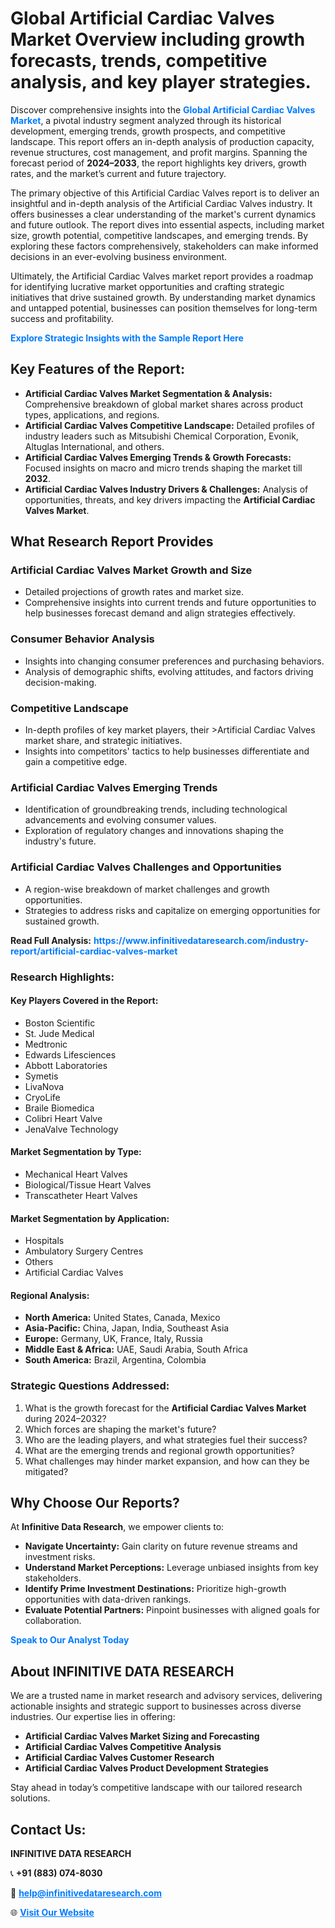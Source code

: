 <h1>Global Artificial Cardiac Valves Market Overview including growth forecasts, trends, competitive analysis, and key player strategies.</h1>
<p>
Discover comprehensive insights into the 
<a href="https://www.infinitivedataresearch.com/industry-report/artificial-cardiac-valves-market" rel="dofollow" style="color: #007BFF; text-decoration: none;"><strong>Global Artificial Cardiac Valves Market</strong></a>, a pivotal industry segment analyzed through its historical development, emerging trends, growth prospects, and competitive landscape. This report offers an in-depth analysis of production capacity, revenue structures, cost management, and profit margins. Spanning the forecast period of <strong>2024–2033</strong>, the report highlights key drivers, growth rates, and the market’s current and future trajectory.
</p>
<p>
The primary objective of this Artificial Cardiac Valves report is to deliver an insightful and in-depth analysis of the Artificial Cardiac Valves industry. It offers businesses a clear understanding of the market's current dynamics and future outlook. The report dives into essential aspects, including market size, growth potential, competitive landscapes, and emerging trends. By exploring these factors comprehensively, stakeholders can make informed decisions in an ever-evolving business environment.
</p>
<p>
Ultimately, the Artificial Cardiac Valves market report provides a roadmap for identifying lucrative market opportunities and crafting strategic initiatives that drive sustained growth. By understanding market dynamics and untapped potential, businesses can position themselves for long-term success and profitability.
</p>
<p>
<a href="https://www.infinitivedataresearch.com/request-sample/reportId=107418" style="color: #007BFF; text-decoration: none;"><strong>Explore Strategic Insights with the Sample Report Here</strong></a>
</p>

<h2>Key Features of the Report:</h2>
<ul>
<li><strong>Artificial Cardiac Valves Market Segmentation & Analysis:</strong> Comprehensive breakdown of global market shares across product types, applications, and regions.</li>
<li><strong>Artificial Cardiac Valves Competitive Landscape:</strong> Detailed profiles of industry leaders such as Mitsubishi Chemical Corporation, Evonik, Altuglas International, and others.</li>
<li><strong>Artificial Cardiac Valves Emerging Trends & Growth Forecasts:</strong> Focused insights on macro and micro trends shaping the market till <strong>2032</strong>.</li>
<li><strong>Artificial Cardiac Valves Industry Drivers & Challenges:</strong> Analysis of opportunities, threats, and key drivers impacting the <strong>Artificial Cardiac Valves Market</strong>.</li>
</ul>

<h2>What Research Report Provides</h2>
<h3>Artificial Cardiac Valves Market Growth and Size</h3>
<ul>
<li>Detailed projections of growth rates and market size.</li>
<li>Comprehensive insights into current trends and future opportunities to help businesses forecast demand and align strategies effectively.</li>
</ul>

<h3>Consumer Behavior Analysis</h3>
<ul>
<li>Insights into changing consumer preferences and purchasing behaviors.</li>
<li>Analysis of demographic shifts, evolving attitudes, and factors driving decision-making.</li>
</ul>

<h3>Competitive Landscape</h3>
<ul>
<li>In-depth profiles of key market players, their >Artificial Cardiac Valves market share, and strategic initiatives.</li>
<li>Insights into competitors' tactics to help businesses differentiate and gain a competitive edge.</li>
</ul>

<h3>Artificial Cardiac Valves Emerging Trends</h3>
<ul>
<li>Identification of groundbreaking trends, including technological advancements and evolving consumer values.</li>
<li>Exploration of regulatory changes and innovations shaping the industry's future.</li>
</ul>

<h3>Artificial Cardiac Valves Challenges and Opportunities</h3>
<ul>
<li>A region-wise breakdown of market challenges and growth opportunities.</li>
<li>Strategies to address risks and capitalize on emerging opportunities for sustained growth.</li>
</ul>
<p><strong>Read Full Analysis:</strong> <a href="https://www.infinitivedataresearch.com/industry-report/artificial-cardiac-valves-market" rel="dofollow" style="color: #007BFF; text-decoration: none;"><strong>https://www.infinitivedataresearch.com/industry-report/artificial-cardiac-valves-market</strong></a></p>
<h3>Research Highlights:</h3>
<h4>Key Players Covered in the Report:</h4>
<ul><li>Boston Scientific</li><li>St. Jude Medical</li><li>Medtronic</li><li>Edwards Lifesciences</li><li>Abbott Laboratories</li><li>Symetis</li><li>LivaNova</li><li>CryoLife</li><li>Braile Biomedica</li><li>Colibri Heart Valve</li><li>JenaValve Technology</li></ul>
<h4>Market Segmentation by Type:</h4>
<ul><li>Mechanical Heart Valves</li><li>Biological/Tissue Heart Valves</li><li>Transcatheter Heart Valves</li></ul>
<h4>Market Segmentation by Application:</h4>
<ul><li>Hospitals</li><li>Ambulatory Surgery Centres</li><li>Others</li><li>Artificial Cardiac Valves</li></ul>

<h4>Regional Analysis:</h4>
<ul>
<li><strong>North America:</strong> United States, Canada, Mexico</li>
<li><strong>Asia-Pacific:</strong> China, Japan, India, Southeast Asia</li>
<li><strong>Europe:</strong> Germany, UK, France, Italy, Russia</li>
<li><strong>Middle East & Africa:</strong> UAE, Saudi Arabia, South Africa</li>
<li><strong>South America:</strong> Brazil, Argentina, Colombia</li>
</ul>

<h3>Strategic Questions Addressed:</h3>
<ol>
<li>What is the growth forecast for the <strong>Artificial Cardiac Valves Market</strong> during 2024–2032?</li>
<li>Which forces are shaping the market's future?</li>
<li>Who are the leading players, and what strategies fuel their success?</li>
<li>What are the emerging trends and regional growth opportunities?</li>
<li>What challenges may hinder market expansion, and how can they be mitigated?</li>
</ol>

<h2>Why Choose Our Reports?</h2>
<p>At <strong>Infinitive Data Research</strong>, we empower clients to:</p>
<ul>
<li><strong>Navigate Uncertainty:</strong> Gain clarity on future revenue streams and investment risks.</li>
<li><strong>Understand Market Perceptions:</strong> Leverage unbiased insights from key stakeholders.</li>
<li><strong>Identify Prime Investment Destinations:</strong> Prioritize high-growth opportunities with data-driven rankings.</li>
<li><strong>Evaluate Potential Partners:</strong> Pinpoint businesses with aligned goals for collaboration.</li>
</ul>
<p><a href="https://www.infinitivedataresearch.com/industry-report/artificial-cardiac-valves-market" rel="dofollow" style="color: #007BFF; text-decoration: none;"><strong>Speak to Our Analyst Today</strong></a></p>

<h2>About INFINITIVE DATA RESEARCH</h2>
<p>We are a trusted name in market research and advisory services, delivering actionable insights and strategic support to businesses across diverse industries. Our expertise lies in offering:</p>
<ul>
<li><strong>Artificial Cardiac Valves Market Sizing and Forecasting</strong></li>
<li><strong>Artificial Cardiac Valves Competitive Analysis</strong></li>
<li><strong>Artificial Cardiac Valves Customer Research</strong></li>
<li><strong>Artificial Cardiac Valves Product Development Strategies</strong></li>
</ul>
<p>Stay ahead in today’s competitive landscape with our tailored research solutions.</p>

<h2>Contact Us:</h2>
<p><strong>INFINITIVE DATA RESEARCH</strong></p>
<p>📞 <strong>+91 (883) 074-8030</strong></p>
<p>📧 <strong><a href="mailto:help@infinitivedataresearch.com" style="color: #007BFF;">help@infinitivedataresearch.com</a></strong></p>
<p>🌐 <strong><a href="https://www.infinitivedataresearch.com" rel="dofollow" style="color: #007BFF;">Visit Our Website</a></strong></p>